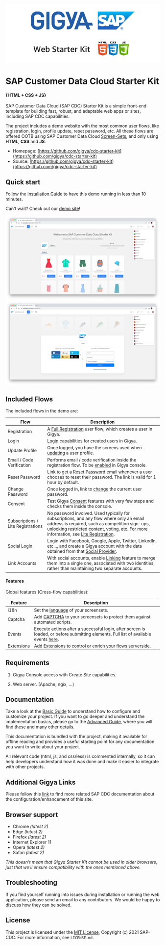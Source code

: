 [![Demo Site](docs/img/readme/0-gigya-starter-kit-v5.png)](https://gigyademo.com/cdc-starter-kit/)

# **SAP Customer Data Cloud Starter Kit**
#### **{**HTML + CSS + JS**}**


SAP Customer Data Cloud (SAP CDC) Starter Kit is a simple front-end template for building
fast, robust, and adaptable web apps or sites, including SAP CDC capabilities.

The project includes a demo website with the most common user flows, like registration, login, profile update, reset password, etc. All these flows are offered OOTB using SAP Customer Data Cloud [Screen-Sets](https://developers.gigya.com/display/GD/Screen-Sets), and only using **HTML**, **CSS** and **JS**.

* Homepage: [https://github.com/gigya/cdc-starter-kit](https://github.com/gigya/cdc-starter-kit)
* Source: [https://github.com/gigya/cdc-starter-kit](https://github.com/gigya/cdc-starter-kit)

## Quick start

Follow the [Installation Guide](docs/install.md) to have this demo running in less than 10 minutes.

Can't wait? Check out our [demo site](https://gigyademo.com/cdc-starter-kit/)!

 <!-- [![Demo Site](docs/img/basic/0-not-logged-with-language.png)](https://gigyademo.com/cdc-starter-kit/) -->


 [![Demo Site](docs/img/basic/0-not-logged-with-language-and-sample-content.png)](https://gigyademo.com/cdc-starter-kit/)
 [![Demo Site](docs/img/basic/0-not-logged-with-language-and-sample-content-ii.png)](https://gigyademo.com/cdc-starter-kit/)


## Included Flows

The included flows in the demo are:

| Flow | Description |
|-|-|
| Registration | A [Full Registration](https://developers.gigya.com/display/GD/Screen-Sets#Screen-Sets-RegistrationFlows) user flow, which creates a user in Gigya.|
| Login | [Login](https://developers.gigya.com/display/GD/Screen-Sets#Screen-Sets-RegistrationFlows) capabilities for created users in Gigya. |
| Update Profile | Once logged, you have the screens used when [updating](https://developers.gigya.com/display/GD/Default+Screen-sets#DefaultScreen-sets-DefaultScreen-Sets) a user profile. |
| Email / Code Verification | Performs email / code verification inside the registration flow. To be [enabled](https://developers.gigya.com/display/GD/Policies#Policies-email_verificationEmailVerification) in Gigya console. |
| Reset Password | Link to get a [Reset Password](https://developers.gigya.com/display/GD/Email+Templates#EmailTemplates-PasswordReset) email whenever a user chooses to reset their password. The link is valid for 1 hour by default.|
| Change Password | Once logged in, link to [change](https://developers.gigya.com/display/GD/Policies#Policies-PasswordChange) the current user password. |
| Consent | Test Gigya [Consent](https://developers.gigya.com/display/GD/Consent+Management) features with very few steps and checks them inside the console. |
| Subscriptions / Lite Registrations | No password involved. Used typically for subscriptions, and any flow where only an email address is required, such as competition sign-ups, unlocking restricted content, voting, etc. For more information, see [Lite Registration](). |
| Social Login | Login with Facebook, Google, Apple, Twitter, LinkedIn, etc..., and create a Gigya account with the data obtained from that [Social Provider](https://developers.gigya.com/display/GD/Social+Login). |
| Link Accounts | With social accounts, enable [Linking](https://developers.gigya.com/display/GD/Linking+Social+Accounts) feature to merge them into a single one, associated with two identities, rather than maintaining two separate accounts. |


#### Features

Global features (Cross-flow capabilities):

<!---
| Registration Completion |  |
| TFA | |
| Concatenate Screensets | Split your form into several to improve the user experience. See [doc](). |
-->

| Feature | Description |
|-|-|
| i18n | Set the [language]() of your screensets. |
| Captcha | Add [CAPTCHA]() to your screensets to protect them against automated scripts. |
| Events | Execute actions after a successful login, after screen is loaded, or before submitting elements. Full list of available events [here](https://developers.gigya.com/display/GD/accounts.showScreenSet+JS#accounts.showScreenSetJS-Events). |
| Extensions | Add [Extensions]() to control or enrich your flows serverside. |

## Requirements

1. Gigya Console access with Create Site capabilities.

1. Web server. (Apache, ngix, ...)

## Documentation

Take a look at the [Basic Guide](docs/basic.md) to understand how to configure and customize your project. If you want to go deeper and understand the implementation basics, please go to the [Advanced Guide](docs/advanced.md), where you will find these and many other details.

This documentation is bundled with the project, making it available for offline reading and provides a useful starting point for any documentation you want to write about your project.

All relevant code (html, js, and css/less) is commented internally, so it can help developers understand how it was done and make it easier to integrate with other projects.

## Additional Gigya Links

Please follow this [link](docs/links.md) to find more related SAP CDC documentation about the configuration/enhancement of this site.

## Browser support

* Chrome *(latest 2)*
* Edge *(latest 2)*
* Firefox *(latest 2)*
* Internet Explorer 11
* Opera *(latest 2)*
* Safari *(latest 2)*

*This doesn't mean that Gigya Starter Kit cannot be used in older browsers,
just that we'll ensure compatibility with the ones mentioned above.*

## Troubleshooting

If you find yourself running into issues during installation or running the web application, please send an email to any contributors. We would be happy to discuss how they can be solved.


## License

This project is licensed under the [MIT License](http://www.apache.org/licenses/LICENSE-2.0), Copyright (c) 2021 SAP-CDC. For more information, see `LICENSE.md`.
